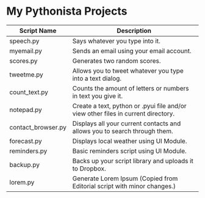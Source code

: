My Pythonista Projects
====================

| Script Name                        | Description                | 
| ---------------------------------- | -------------------------- | 
| speech.py      | Says whatever you type into it. |
| myemail.py      | Sends an email using your email account. |
| scores.py      | Generates two random scores. |
| tweetme.py      | Allows you to tweet whatever you type into a text dialog. |
| count_text.py      | Counts the amount of letters or numbers in text you give it. |
| notepad.py      | Create a text, python or .pyui file and/or view other files in current directory. |
| contact_browser.py      | Displays all your current contacts and allows you to search through them. |
| forecast.py     | Displays local weather using UI Module. |
| reminders.py     | Basic reminders script using UI Module. |
| backup.py | Backs up your script library and uploads it to Dropbox. |
| lorem.py | Generate Lorem Ipsum (Copied from Editorial script with minor changes.)|
